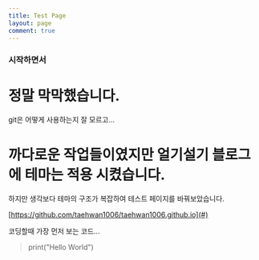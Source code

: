 ```yaml
---
title: Test Page
layout: page
comment: true
---
```


### 시작하면서
# 정말 막막했습니다. 
git은 어떻게 사용하는지 잘 모르고...
# 까다로운 작업들이였지만 얼기설기 블로그에 테마는 적용 시켰습니다.
하지만 생각보다 테마의 구조가 복잡하여 테스트 페이지를 바꿔보았습니다.

[https://github.com/taehwan1006/taehwan1006.github.io](#)

코딩할때 가장 먼저 보는 코드...
> print("Hello World")


